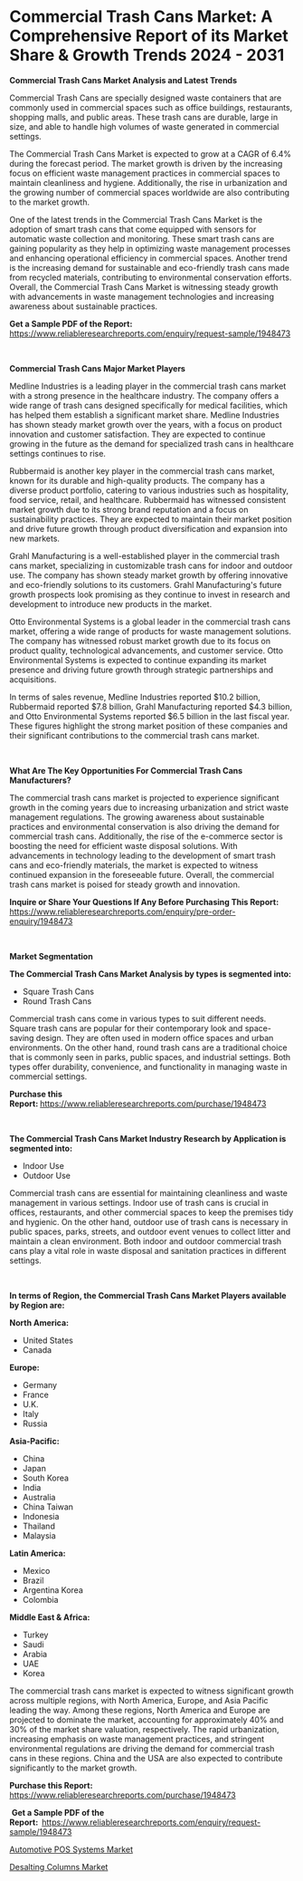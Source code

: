 <p><h1>Commercial Trash Cans Market: A Comprehensive Report of its Market Share & Growth Trends 2024 - 2031</h1></p><p><strong>Commercial Trash Cans Market Analysis and Latest Trends</strong></p>
<p><p>Commercial Trash Cans are specially designed waste containers that are commonly used in commercial spaces such as office buildings, restaurants, shopping malls, and public areas. These trash cans are durable, large in size, and able to handle high volumes of waste generated in commercial settings.</p><p>The Commercial Trash Cans Market is expected to grow at a CAGR of 6.4% during the forecast period. The market growth is driven by the increasing focus on efficient waste management practices in commercial spaces to maintain cleanliness and hygiene. Additionally, the rise in urbanization and the growing number of commercial spaces worldwide are also contributing to the market growth.</p><p>One of the latest trends in the Commercial Trash Cans Market is the adoption of smart trash cans that come equipped with sensors for automatic waste collection and monitoring. These smart trash cans are gaining popularity as they help in optimizing waste management processes and enhancing operational efficiency in commercial spaces. Another trend is the increasing demand for sustainable and eco-friendly trash cans made from recycled materials, contributing to environmental conservation efforts. Overall, the Commercial Trash Cans Market is witnessing steady growth with advancements in waste management technologies and increasing awareness about sustainable practices.</p></p>
<p><strong>Get a Sample PDF of the Report:&nbsp;</strong> <a href="https://www.reliableresearchreports.com/enquiry/request-sample/1948473">https://www.reliableresearchreports.com/enquiry/request-sample/1948473</a></p>
<p>&nbsp;</p>
<p><strong>Commercial Trash Cans Major Market Players</strong></p>
<p><p>Medline Industries is a leading player in the commercial trash cans market with a strong presence in the healthcare industry. The company offers a wide range of trash cans designed specifically for medical facilities, which has helped them establish a significant market share. Medline Industries has shown steady market growth over the years, with a focus on product innovation and customer satisfaction. They are expected to continue growing in the future as the demand for specialized trash cans in healthcare settings continues to rise.</p><p>Rubbermaid is another key player in the commercial trash cans market, known for its durable and high-quality products. The company has a diverse product portfolio, catering to various industries such as hospitality, food service, retail, and healthcare. Rubbermaid has witnessed consistent market growth due to its strong brand reputation and a focus on sustainability practices. They are expected to maintain their market position and drive future growth through product diversification and expansion into new markets.</p><p>Grahl Manufacturing is a well-established player in the commercial trash cans market, specializing in customizable trash cans for indoor and outdoor use. The company has shown steady market growth by offering innovative and eco-friendly solutions to its customers. Grahl Manufacturing's future growth prospects look promising as they continue to invest in research and development to introduce new products in the market.</p><p>Otto Environmental Systems is a global leader in the commercial trash cans market, offering a wide range of products for waste management solutions. The company has witnessed robust market growth due to its focus on product quality, technological advancements, and customer service. Otto Environmental Systems is expected to continue expanding its market presence and driving future growth through strategic partnerships and acquisitions.</p><p>In terms of sales revenue, Medline Industries reported $10.2 billion, Rubbermaid reported $7.8 billion, Grahl Manufacturing reported $4.3 billion, and Otto Environmental Systems reported $6.5 billion in the last fiscal year. These figures highlight the strong market position of these companies and their significant contributions to the commercial trash cans market.</p></p>
<p>&nbsp;</p>
<p><strong>What Are The Key Opportunities For Commercial Trash Cans Manufacturers?</strong></p>
<p><p>The commercial trash cans market is projected to experience significant growth in the coming years due to increasing urbanization and strict waste management regulations. The growing awareness about sustainable practices and environmental conservation is also driving the demand for commercial trash cans. Additionally, the rise of the e-commerce sector is boosting the need for efficient waste disposal solutions. With advancements in technology leading to the development of smart trash cans and eco-friendly materials, the market is expected to witness continued expansion in the foreseeable future. Overall, the commercial trash cans market is poised for steady growth and innovation.</p></p>
<p><strong>Inquire or Share Your Questions If Any Before Purchasing This Report:</strong> <a href="https://www.reliableresearchreports.com/enquiry/pre-order-enquiry/1948473">https://www.reliableresearchreports.com/enquiry/pre-order-enquiry/1948473</a></p>
<p>&nbsp;</p>
<p><strong>Market Segmentation</strong></p>
<p><strong>The Commercial Trash Cans Market Analysis by types is segmented into:</strong></p>
<p><ul><li>Square Trash Cans</li><li>Round Trash Cans</li></ul></p>
<p><p>Commercial trash cans come in various types to suit different needs. Square trash cans are popular for their contemporary look and space-saving design. They are often used in modern office spaces and urban environments. On the other hand, round trash cans are a traditional choice that is commonly seen in parks, public spaces, and industrial settings. Both types offer durability, convenience, and functionality in managing waste in commercial settings.</p></p>
<p><strong>Purchase this Report:&nbsp;</strong><a href="https://www.reliableresearchreports.com/purchase/1948473">https://www.reliableresearchreports.com/purchase/1948473</a></p>
<p>&nbsp;</p>
<p><strong>The Commercial Trash Cans Market Industry Research by Application is segmented into:</strong></p>
<p><ul><li>Indoor Use</li><li>Outdoor Use</li></ul></p>
<p><p>Commercial trash cans are essential for maintaining cleanliness and waste management in various settings. Indoor use of trash cans is crucial in offices, restaurants, and other commercial spaces to keep the premises tidy and hygienic. On the other hand, outdoor use of trash cans is necessary in public spaces, parks, streets, and outdoor event venues to collect litter and maintain a clean environment. Both indoor and outdoor commercial trash cans play a vital role in waste disposal and sanitation practices in different settings.</p></p>
<p>&nbsp;</p>
<p><strong>In terms of Region, the Commercial Trash Cans Market Players available by Region are:</strong></p>
<p>
    <p> <strong> North America: </strong>
        <ul>
            <li>United States</li>
            <li>Canada</li>
        </ul>
        </p> 
    <p> <strong> Europe: </strong>
        <ul>
            <li>Germany</li>
            <li>France</li>
            <li>U.K.</li>
            <li>Italy</li>
            <li>Russia</li>
        </ul>
        </p> 
    <p> <strong> Asia-Pacific: </strong>
        <ul>
            <li>China</li>
            <li>Japan</li>
            <li>South Korea</li>
            <li>India</li>
            <li>Australia</li>
            <li>China Taiwan</li>
            <li>Indonesia</li>
            <li>Thailand</li>
            <li>Malaysia</li>
        </ul>
        </p> 
    <p> <strong> Latin America: </strong>
        <ul>
            <li>Mexico</li>
            <li>Brazil</li>
            <li>Argentina Korea</li>
            <li>Colombia</li>
        </ul>
        </p> 
    <p> <strong> Middle East & Africa: </strong>
        <ul>
            <li>Turkey</li>
            <li>Saudi</li>
            <li>Arabia</li>
            <li>UAE</li>
            <li>Korea</li>
        </ul>
    </p>
    </p>
<p><p>The commercial trash cans market is expected to witness significant growth across multiple regions, with North America, Europe, and Asia Pacific leading the way. Among these regions, North America and Europe are projected to dominate the market, accounting for approximately 40% and 30% of the market share valuation, respectively. The rapid urbanization, increasing emphasis on waste management practices, and stringent environmental regulations are driving the demand for commercial trash cans in these regions. China and the USA are also expected to contribute significantly to the market growth.</p></p>
<p><strong>Purchase this Report: </strong><a href="https://www.reliableresearchreports.com/purchase/1948473">https://www.reliableresearchreports.com/purchase/1948473</a></p>
<p>&nbsp;<strong>Get a Sample PDF of the Report:&nbsp;&nbsp;</strong><a href="https://www.reliableresearchreports.com/enquiry/request-sample/1948473">https://www.reliableresearchreports.com/enquiry/request-sample/1948473</a></p>
<p><strong></strong></p>
<p><p><a href="https://iodized-pantydraco-05c.notion.site/Automotive-POS-Systems-Market-Size-Focuses-on-Market-Dynamics-In-Depth-Analysis-and-Future-Projecti-bbb9b0a5f8fa4e16b5b78bb7bb96ed46">Automotive POS Systems Market</a></p><p><a href="https://github.com/nancykennedykellievqfqt2/Market-Research-Report-List-1/blob/main/desalting-columns-market.md">Desalting Columns Market</a></p></p>